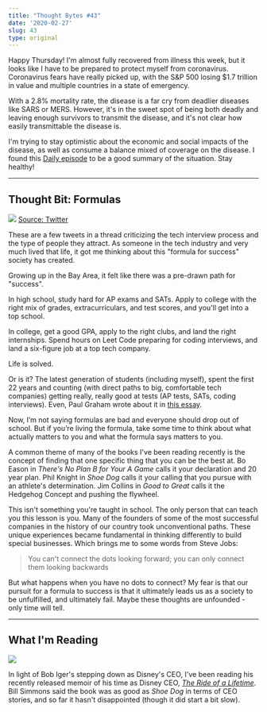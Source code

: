 ```yaml
---
title: "Thought Bytes #43"
date: '2020-02-27'
slug: 43
type: original
---
```


Happy Thursday! I'm almost fully recovered from illness this week, but it looks like I have to be prepared to protect myself from coronavirus. Coronavirus fears have really picked up, with the S&P 500 losing $1.7 trillion in value and multiple countries in a state of emergency.

With a 2.8% mortality rate, the disease is a far cry from deadlier diseases like SARS or MERS. However, it's in the sweet spot of being both deadly and leaving enough survivors to transmit the disease, and it's not clear how easily transmittable the disease is.

I'm trying to stay optimistic about the economic and social impacts of the disease, as well as consume a balance mixed of coverage on the disease. I found this [Daily episode](https://podcasts.apple.com/us/podcast/the-daily/id1200361736?i=1000466841517) to be a good summary of the situation. Stay healthy!

---

## Thought Bit: Formulas

![](/newsletters/43/formula-tweet.png)
[Source: Twitter](https://twitter.com/alicemazzy/status/1228828445272084482?s=21)

These are a few tweets in a thread criticizing the tech interview process and the type of people they attract. As someone in the tech industry and very much lived that life, it got me thinking about this "formula for success" society has created.

Growing up in the Bay Area, it felt like there was a pre-drawn path for "success".

In high school, study hard for AP exams and SATs. Apply to college with the right mix of grades, extracurriculars, and test scores, and you'll get into a top school.

In college, get a good GPA, apply to the right clubs, and land the right internships. Spend hours on Leet Code preparing for coding interviews, and land a six-figure job at a top tech company.

Life is solved.

Or is it? The latest generation of students (including myself), spent the first 22 years and counting (with direct paths to big, comfortable tech companies) getting really, really good at tests (AP tests, SATs, coding interviews). Even, Paul Graham wrote about it in [this essay](http://www.paulgraham.com/lesson.html).

Now, I’m not saying formulas are bad and everyone should drop out of school. But if you’re living the formula, take some time to think about what actually matters to you and what the formula says matters to you.

A common theme of many of the books I've been reading recently is the concept of finding that one specific thing that you can be the best at. Bo Eason in *There's No Plan B for Your A Game* calls it your declaration and 20 year plan. Phil Knight in *Shoe Dog* calls it your calling that you pursue with an athlete's determination. Jim Collins in *Good to Great* calls it the Hedgehog Concept and pushing the flywheel.

This isn't something you're taught in school. The only person that can teach you this lesson is you. Many of the founders of some of the most successful companies in the history of our country took unconventional paths. These unique experiences became fundamental in thinking differently to build special businesses. Which brings me to some words from Steve Jobs:

> You can't connect the dots looking forward; you can only connect them looking backwards

But what happens when you have no dots to connect? My fear is that our pursuit for a formula to success is that it ultimately leads us as a society to be unfulfilled, and ultimately fail. Maybe these thoughts are unfounded - only time will tell.

---

## What I'm Reading

![](/books/ride-of-a-lifetime.jpg)

In light of Bob Iger's stepping down as Disney's CEO, I've been reading his recently released memoir of his time as Disney CEO, [*The Ride of a Lifetime*](https://www.amazon.com/Ride-Lifetime-Lessons-Learned-Company/dp/0399592091). Bill Simmons said the book was as good as *Shoe Dog* in terms of CEO stories, and so far it hasn't disappointed (though it did start a bit slow).